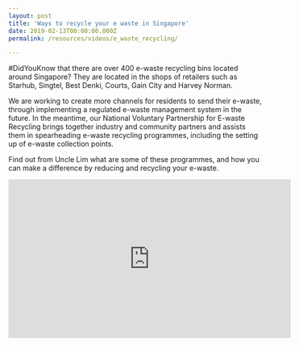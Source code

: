 ```yaml
---
layout: post
title: 'Ways to recycle your e waste in Singapore'
date: 2019-02-13T00:00:00.000Z
permalink: /resources/videos/e_waste_recycling/

---
```


#DidYouKnow that there are over 400 e-waste recycling bins located around Singapore? They are located in the shops of retailers such as Starhub, Singtel, Best Denki, Courts, Gain City and Harvey Norman.

We are working to create more channels for residents to send their e-waste, through implementing a regulated e-waste management system in the future. In the meantime, our National Voluntary Partnership for E-waste Recycling brings together industry and community partners and assists them in spearheading e-waste recycling programmes, including the setting up of e-waste collection points.

Find out from Uncle Lim what are some of these programmes, and how you can make a difference by reducing and recycling your e-waste.
<div class="bp-youtube">
      <iframe width="560" height="315" src="https://www.youtube.com/embed/FTrz4tY8wfo" frameborder="0" allow="autoplay; encrypted-media" allowfullscreen></iframe>
</div>
